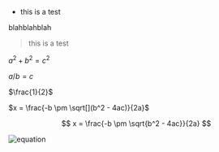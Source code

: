 - this is a test

blahblahblah

> this is a test

$a^2 + b^2 = c^2$

$a/b = c$

$\frac{1}{2}$

$x = \frac{-b \pm \sqrt[](b^2 - 4ac)}{2a}$

$$
x = \frac{-b \pm \sqrt{b^2 - 4ac}}{2a}
$$

![equation](https://latex.codecogs.com/gif.latex?x=\frac{-b\pm\sqrt{b^2-4ac}}{2a})

